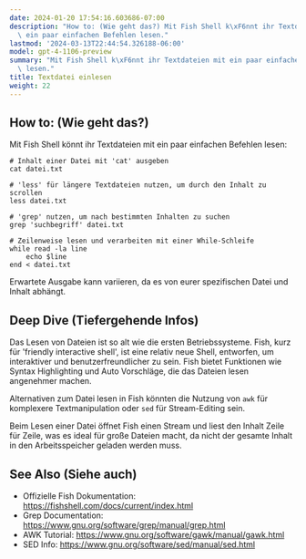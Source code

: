```yaml
---
date: 2024-01-20 17:54:16.603686-07:00
description: "How to: (Wie geht das?) Mit Fish Shell k\xF6nnt ihr Textdateien mit\
  \ ein paar einfachen Befehlen lesen."
lastmod: '2024-03-13T22:44:54.326188-06:00'
model: gpt-4-1106-preview
summary: "Mit Fish Shell k\xF6nnt ihr Textdateien mit ein paar einfachen Befehlen\
  \ lesen."
title: Textdatei einlesen
weight: 22
---
```


## How to: (Wie geht das?)
Mit Fish Shell könnt ihr Textdateien mit ein paar einfachen Befehlen lesen:

```Fish Shell
# Inhalt einer Datei mit 'cat' ausgeben
cat datei.txt

# 'less' für längere Textdateien nutzen, um durch den Inhalt zu scrollen
less datei.txt

# 'grep' nutzen, um nach bestimmten Inhalten zu suchen
grep 'suchbegriff' datei.txt

# Zeilenweise lesen und verarbeiten mit einer While-Schleife
while read -la line
    echo $line
end < datei.txt
```

Erwartete Ausgabe kann variieren, da es von eurer spezifischen Datei und Inhalt abhängt.

## Deep Dive (Tiefergehende Infos)
Das Lesen von Dateien ist so alt wie die ersten Betriebssysteme. Fish, kurz für 'friendly interactive shell', ist eine relativ neue Shell, entworfen, um interaktiver und benutzerfreundlicher zu sein. Fish bietet Funktionen wie Syntax Highlighting und Auto Vorschläge, die das Dateien lesen angenehmer machen.

Alternativen zum Datei lesen in Fish könnten die Nutzung von `awk` für komplexere Textmanipulation oder `sed` für Stream-Editing sein.

Beim Lesen einer Datei öffnet Fish einen Stream und liest den Inhalt Zeile für Zeile, was es ideal für große Dateien macht, da nicht der gesamte Inhalt in den Arbeitsspeicher geladen werden muss.

## See Also (Siehe auch)
- Offizielle Fish Dokumentation: https://fishshell.com/docs/current/index.html
- Grep Documentation: https://www.gnu.org/software/grep/manual/grep.html
- AWK Tutorial: https://www.gnu.org/software/gawk/manual/gawk.html
- SED Info: https://www.gnu.org/software/sed/manual/sed.html
